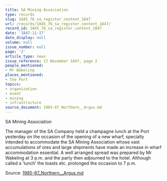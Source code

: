 ```yaml
---
title: SA Mining Association
type: records
slug: 1845_76_sa_register_content_1847
url: /records/1845_76_sa_register_content_1847/
record_id: 1845_76_sa_register_content_1847
date: '1847-11-17'
date_display: null
volume: null
issue_number: null
page: '2'
article_type: news
issue_reference: 17 November 1847, page 2
people_mentioned:
- Mr Wakeling
places_mentioned:
- the Port
topics:
- organization
- event
- mining
- infrastructure
source_document: 1985-87_Northern__Argus.md
---
```


SA Mining Association

The manager of the SA Company held a champagne lunch at the Port yesterday on the occasion of the opening of a new wharf, specially intended to accommodate the SA Mining Association whose vast accumulations of ores and large shipments have made an increase in wharf accommodation essential.  A well arranged spread was prepared by Mr Wakeling at 3 p.m. and the party then adjourned to the hotel.  Although called a ‘lunch’ the toasts etc. prolonged the occasion to 7 p.m.

Source: [1985-87_Northern__Argus.md](/downloads/markdown/1985-87_Northern__Argus.md)
